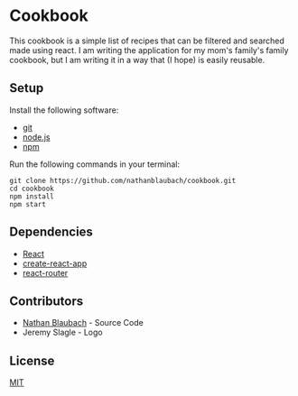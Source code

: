 # Cookbook

This cookbook is a simple list of recipes that can be filtered and searched made using react. I am writing the application for my mom's family's family cookbook, but I am writing it in a way that (I hope) is easily reusable.

## Setup

Install the following software:

* [git](https://git-scm.com/downloads)
* [node.js](https://nodejs.org/en/download/)
* [npm](https://www.npmjs.com/get-npm)

Run the following commands in your terminal:

```
git clone https://github.com/nathanblaubach/cookbook.git
cd cookbook
npm install
npm start
```

## Dependencies

* [React](https://reactjs.org/)
* [create-react-app](https://github.com/facebook/create-react-app)
* [react-router](https://github.com/ReactTraining/react-router)

## Contributors

* [Nathan Blaubach](https://github.com/nathanblaubach) - Source Code
* Jeremy Slagle - Logo

## License

[MIT](https://github.com/nathanblaubach/cookbook/blob/master/LICENSE)
